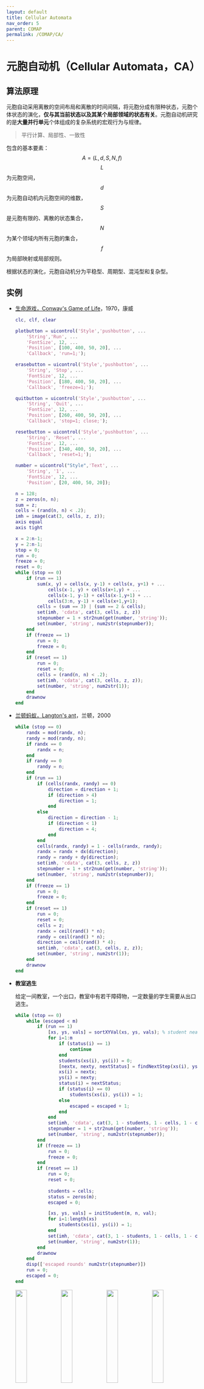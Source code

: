 ```yaml
---
layout: default
title: Cellular Automata
nav_order: 5
parent: COMAP
permalink: /COMAP/CA/
---
```


# 元胞自动机（Cellular Automata，CA）

## 算法原理

元胞自动采用离散的空间布局和离散的时间间隔，将元胞分成有限种状态，元胞个体状态的演化，**仅与其当前状态以及其某个局部领域的状态有关**。元胞自动机研究的是**大量并行单元**个体组成的复杂系统的宏观行为与规律。

> 平行计算、局部性、一致性

包含的基本要素：
$$
A=(L,d,S,N,f)
$$
$$L$$为元胞空间，$$d$$为元胞自动机内元胞空间的维数，$$S$$是元胞有限的、离散的状态集合，$$N$$为某个领域内所有元胞的集合，$$f$$为局部映射或局部规则。

根据状态的演化，元胞自动机分为平稳型、周期型、混沌型和复杂型。

## 实例

* [生命游戏，Conway's Game of Life](https://zh.m.wikipedia.org/zh-cn/%E5%BA%B7%E5%A8%81%E7%94%9F%E5%91%BD%E6%B8%B8%E6%88%8F)，1970，康威

  ```matlab
  clc, clf, clear
  
  plotbutton = uicontrol('Style','pushbutton', ...
      'String','Run', ...
      'FontSize', 12, ...
      'Position', [100, 400, 50, 20], ...
      'Callback', 'run=1;');
  
  erasebutton = uicontrol('Style','pushbutton', ...
      'String', 'Stop', ...
      'FontSize', 12, ...
      'Position', [180, 400, 50, 20], ...
      'Callback', 'freeze=1;');
  
  quitbutton = uicontrol('Style','pushbutton', ...
      'String', 'Quit', ...
      'FontSize', 12, ...
      'Position', [260, 400, 50, 20], ...
      'Callback', 'stop=1; close;');
  
  resetbutton = uicontrol('Style','pushbutton', ...
      'String', 'Reset', ...
      'FontSize', 12, ...
      'Position', [340, 400, 50, 20], ...
      'Callback', 'reset=1;');
  
  number = uicontrol("Style",'Text', ...
      'String', '1', ...
      'FontSize', 12, ...
      'Position', [20, 400, 50, 20]);
  
  n = 128;
  z = zeros(n, n);
  sum = z;
  cells = (rand(n, n) < .2);
  imh = image(cat(3, cells, z, z));
  axis equal
  axis tight
  
  x = 2:n-1;
  y = 2:n-1;
  stop = 0;
  run = 0;
  freeze = 0;
  reset = 0;
  while (stop == 0)
      if (run == 1)
          sum(x, y) = cells(x, y-1) + cells(x, y+1) + ...
              cells(x-1, y) + cells(x+1,y) + ...
              cells(x-1, y-1) + cells(x-1,y+1) + ...
              cells(3:n, y-1) + cells(x+1,y+1);
          cells = (sum == 3) | (sum == 2 & cells);
          set(imh, 'cdata', cat(3, cells, z, z))
          stepnumber = 1 + str2num(get(number, 'string'));
          set(number, 'string', num2str(stepnumber));
      end
      if (freeze == 1)
          run = 0;
          freeze = 0;
      end
      if (reset == 1)
          run = 0;
          reset = 0;
          cells = (rand(n, n) < .2);
          set(imh, 'cdata', cat(3, cells, z, z));
          set(number, 'string', num2str(1));
      end
      drawnow
  end
  ```

* [兰顿蚂蚁，Langton's ant](https://zh.m.wikipedia.org/zh-cn/%E5%85%B0%E9%A1%BF%E8%9A%82%E8%9A%81)，兰顿，2000

  ```matlab
  while (stop == 0)
      randx = mod(randx, n);
      randy = mod(randy, n);
      if randx == 0
          randx = n;
      end
      if randy == 0
          randy = n;
      end
      if (run == 1)
          if (cells(randx, randy) == 0)
              direction = direction + 1;
              if (direction > 4)
                  direction = 1;
              end
          else
              direction = direction - 1;
              if (direction < 1)
                  direction = 4;
              end
          end
          cells(randx, randy) = 1 - cells(randx, randy);
          randx = randx + dx(direction);
          randy = randy + dy(direction);
          set(imh, 'cdata', cat(3, cells, z, z))
          stepnumber = 1 + str2num(get(number, 'string'));
          set(number, 'string', num2str(stepnumber));
      end
      if (freeze == 1)
          run = 0;
          freeze = 0;
      end
      if (reset == 1)
          run = 0;
          reset = 0;
          cells = z;
          randx = ceil(rand() * n);
          randy = ceil(rand() * n);
          direction = ceil(rand() * 4);
          set(imh, 'cdata', cat(3, cells, z, z));
          set(number, 'string', num2str(1));
      end
      drawnow
  end
  ```

* **教室逃生**

  给定一间教室，一个出口，教室中有若干障碍物，一定数量的学生需要从出口逃生。

  ```matlab
  while (stop == 0)
      while (escaped < m)
          if (run == 1)
              [xs, ys, vals] = sortXYVal(xs, ys, vals); % student near the exit should be operated first
              for i=1:m
                  if (status(i) == 1)
                      continue
                  end
                  students(xs(i), ys(i)) = 0;
                  [nextx, nexty, nextStatus] = findNextStep(xs(i), ys(i), val, students, n);
                  xs(i) = nextx;
                  ys(i) = nexty;
                  status(i) = nextStatus;
                  if (status(i) == 0)
                      students(xs(i), ys(i)) = 1;
                  else
                      escaped = escaped + 1;
                  end
              end
              set(imh, 'cdata', cat(3, 1 - students, 1 - cells, 1 - cells))
              stepnumber = 1 + str2num(get(number, 'string'));
              set(number, 'string', num2str(stepnumber));
          end
          if (freeze == 1)
              run = 0;
              freeze = 0;
          end
          if (reset == 1)
              run = 0;
              reset = 0;
      
              students = cells;
              status = zeros(m);
              escaped = 0;
  
              [xs, ys, vals] = initStudent(m, n, val);
              for i=1:length(xs)
                  students(xs(i), ys(i)) = 1;
              end
              set(imh, 'cdata', cat(3, 1 - students, 1 - cells, 1 - cells))
              set(number, 'string', num2str(1));
          end
          drawnow
      end
      disp(['escaped rounds' num2str(stepnumber)])
      run = 0;
      escaped = 0;
  end
  ```

  

  <img src="/../../../fig/ca_m_50_init.png" style="width:25%"><img src="/../../../fig/ca_m_50_end.png" style="width:25%"><img src="/../../../fig/ca_m_500_init.png" style="width:25%"><img src="/../../../fig/ca_m_500_end.png" style="width:25%">

  元胞自动机可以模拟出每个学生的逃生过程，以及全部逃生需要花费多少时间。

## 适用范围

细胞自动机属于仿真型机理建模，当遇到一个非典型的数学建模问题，例如沙漠变迁、逃生、病毒传播、模拟火灾等，尤其是开放度比较高的问题，通常就需要考虑机理仿真了。

此前的所有算法，例如遗传、模拟退火等都属于分析型的算法，与这种仿真建模适用范围有所不同。